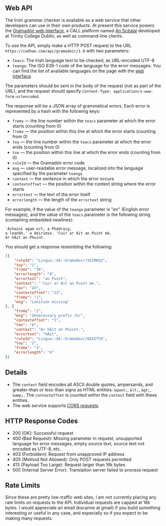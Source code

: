 
Web API
-------

The Irish grammar checker is available as a web service that
other developers can use in their own products. At present
this service powers the [Gramadóir web interface](https://cadhan.com/gramadoir/foirm.html), a CALL platform named [An Scéalaí]() developed
at Trinity College Dublin, as well as command-line clients.

To use the API, simply make a HTTP POST request to the URL
`https://cadhan.com/api/gramadoir/1.0`
with two parameters:

* `teacs`: The Irish language text to be checked, as URL-encoded UTF-8
* `teanga`: The ISO 639-1 code of the language for the error messages. You can
find the list of available languages on the page with the 
[web interface](https://cadhan.com/gramadoir/foirm.html).

The parameters should be sent in the body of the request
(not as part of the URL), and the request should specify
`Content-Type: application/x-www-form-urlencoded`.

The response will be a JSON array of grammatical errors.
Each error is represented by a hash with the following keys:

* `fromy` — the line number within the `teacs` parameter at which the error starts (counting from 0)
* `fromx` — the position within this line at which the error starts (counting from 0)
* `toy` — the line number within the `teacs` parameter at which the error ends (counting from 0)
* `tox` — the position within this line at which the error ends (counting from 0)
* `ruleId` — the Gramadóir error code
* `msg` — user-readable error message, localized into the language specified by the parameter `teanga`
* `context` — the sentence in which the error occurs
* `contextoffset` — the position within the context string where the error starts
* `errortext` — the text of the error itself
* `errorlength` — the length of the `errortext` string

For example, if the value of the `teanga` parameter is "en" (English error messages), and the value of the `teacs` parameter is the following string
(containing embedded newlines):

```
'Achainí agam ort, a Phádraig,
a leanbh,' a deirimse. 'Cuir ar Áit an Puint mé.
Ar hÁit an Phuint.
```

You should get a response resembling the following:

```json
[{
	"ruleId": "Lingua::GA::Gramadoir/SEIMHIU",
	"toy": "1",
	"fromx": "36",
	"errorlength": "8",
	"errortext": "an Puint",
	"context": "'Cuir ar Áit an Puint mé.",
	"tox": "43",
	"contextoffset": "13",
	"fromy": "1",
	"msg": "Lenition missing"
}, {
	"fromy": "2",
	"msg": "Unnecessary prefix /h/",
	"contextoffset": "3",
	"tox": "6",
	"context": "Ar hÁit an Phuint.",
	"errortext": "hÁit",
	"ruleId": "Lingua::GA::Gramadoir/NIAITCH",
	"toy": "2",
	"fromx": "3",
	"errorlength": "4"
}]
```

Details
-------

* The `context` field encodes all ASCII double quotes, ampersands, and greater-than or less-than signs as HTML entities: `&quot;`, `&lt;`, `&gt;`, `&amp;`. The `contextoffset` is counted within the `context` field with these entities.
* The web service supports [CORS requests](http://enable-cors.org/).

HTTP Response Codes
-------------------

* 200 (OK): Successful request
* 400 (Bad Request): Missing parameter in request, unsupported language for error messages, empty source text, source text not encoded as UTF-8, etc.
* 403 (Forbidden): Request from unapproved IP address
* 405 (Method Not Allowed): Only POST requests permitted
* 413 (Payload Too Large): Request larger than 16k bytes
* 500 (Internal Server Error): Translation server failed to process request

Rate Limits
-----------

Since these are pretty low-traffic web sites, I am not currently placing
any rate limits on requests to the API.  Individual requests are capped
at 16k bytes.  I would appreciate an email (kscanne at gmail) if you build
something interesting or useful in any case, and especially so if you expect
to be making many requests.
